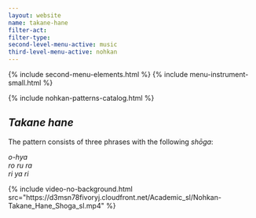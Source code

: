 ```yaml
---
layout: website
name: takane-hane
filter-act:
filter-type:
second-level-menu-active: music
third-level-menu-active: nohkan
---
```


{% include second-menu-elements.html %}
{% include menu-instrument-small.html %}

<main class="page-content">
<div class="wrapper sidebar-contents">
  <aside class="sidebar-contents__table">
    {% include nohkan-patterns-catalog.html %}
  </aside>
  <section class="sidebar-contents__section">
  <div class="text-container">
    <h2><em>Takane hane</em></h2>
    <p>The pattern consists of three phrases with the following <em>shōga</em>:</p><p>
<em>o-hya<br>
ro ru ra<br>
ri ya ri</em>
</p>
{% include video-no-background.html
  src="https://d3msn78fivoryj.cloudfront.net/Academic_sl/Nohkan-Takane_Hane_Shoga_sl.mp4"
%}
  </div>
  </section>
  </div>
</main>
